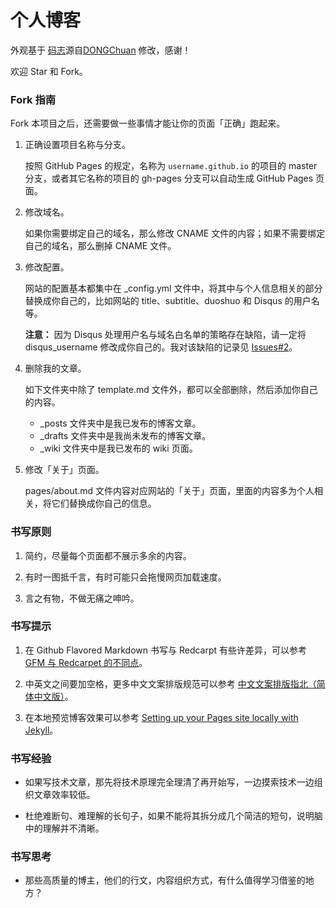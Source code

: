个人博客
=================

外观基于 [码志](http://mazhuang.org/)源自[DONGChuan](http://dongchuan.github.io) 修改，感谢！

欢迎 Star 和 Fork。

### Fork 指南

Fork 本项目之后，还需要做一些事情才能让你的页面「正确」跑起来。

1. 正确设置项目名称与分支。

   按照 GitHub Pages 的规定，名称为 `username.github.io` 的项目的 master 分支，或者其它名称的项目的 gh-pages 分支可以自动生成 GitHub Pages 页面。

2. 修改域名。

   如果你需要绑定自己的域名，那么修改 CNAME 文件的内容；如果不需要绑定自己的域名，那么删掉 CNAME 文件。

3. 修改配置。

   网站的配置基本都集中在 \_config.yml 文件中，将其中与个人信息相关的部分替换成你自己的，比如网站的 title、subtitle、duoshuo 和 Disqus 的用户名等。

   **注意：** 因为 Disqus 处理用户名与域名白名单的策略存在缺陷，请一定将 disqus_username 修改成你自己的。我对该缺陷的记录见 [Issues#2][4]。

4. 删除我的文章。

   如下文件夹中除了 template.md 文件外，都可以全部删除，然后添加你自己的内容。

   * \_posts 文件夹中是我已发布的博客文章。
   * \_drafts 文件夹中是我尚未发布的博客文章。
   * \_wiki 文件夹中是我已发布的 wiki 页面。

5. 修改「关于」页面。

   pages/about.md 文件内容对应网站的「关于」页面，里面的内容多为个人相关，将它们替换成你自己的信息。

### 书写原则

1. 简约，尽量每个页面都不展示多余的内容。

2. 有时一图抵千言，有时可能只会拖慢网页加载速度。

3. 言之有物，不做无痛之呻吟。

### 书写提示

1. 在 Github Flavored Markdown 书写与 Redcarpt 有些许差异，可以参考 [GFM 与 Redcarpet 的不同点][2]。

2. 中英文之间要加空格，更多中文文案排版规范可以参考 [中文文案排版指北（简体中文版）][1]。

3. 在本地预览博客效果可以参考 [Setting up your Pages site locally with Jekyll][3]。

### 书写经验

* 如果写技术文章，那先将技术原理完全理清了再开始写，一边摸索技术一边组织文章效率较低。

* 杜绝难断句、难理解的长句子，如果不能将其拆分成几个简洁的短句，说明脑中的理解并不清晰。

### 书写思考

* 那些高质量的博主，他们的行文，内容组织方式，有什么值得学习借鉴的地方？

[1]: https://github.com/mzlogin/chinese-copywriting-guidelines
[2]: http://mazhuang.org/2015/12/05/diff-between-gfm-and-redcarpet/
[3]: https://help.github.com/articles/setting-up-your-pages-site-locally-with-jekyll/
[4]: https://github.com/mzlogin/mzlogin.github.io/issues/2
